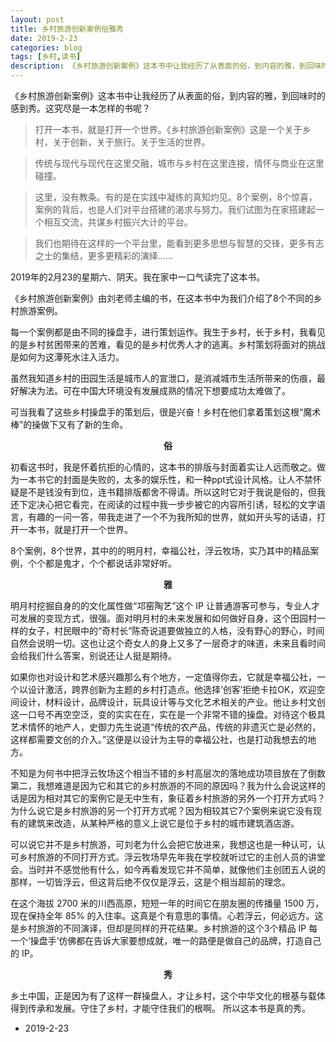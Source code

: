 ```yaml
---
layout: post
title: 乡村旅游创新案例俗雅秀
date: 2019-2-23
categories: blog
tags: [乡村,读书]
description: 《乡村旅游创新案例》这本书中让我经历了从表面的俗，到内容的雅，到回味时的感到秀。这究尽是一本怎样的书呢？
---
```


《乡村旅游创新案例》这本书中让我经历了从表面的俗，到内容的雅，到回味时的感到秀。这究尽是一本怎样的书呢？

>打开一本书，就是打开一个世界。《乡村旅游创新案例》这是一个关于乡村，关于创新，关于旅行。关于生活的世界。

>传统与现代与现代在这里交融，城市与乡村在这里连接，情怀与商业在这里碰撞。

>这里，没有教条。有的是在实践中凝练的真知灼见。8个案例，8个惊喜，案例的背后，也是人们对平台搭建的渴求与努力。我们试图为在家搭建起一个相互交流，共谋乡村振兴大计的平台。

>我们也期待在这样的一个平台里，能看到更多思想与智慧的交锋，更多有志之士的集结，更多更精彩的演绎……

2019年的2月23的星期六、阴天。我在家中一口气读完了这本书。

《乡村旅游创新案例》由刘老师主编的书，在这本书中为我们介绍了8个不同的乡村旅游案例。

每一个案例都是由不同的操盘手，进行策划运作。我生于乡村，长于乡村，我看见的是乡村贫困带来的苦难，看见的是乡村优秀人才的逃离。乡村策划将面对的挑战是如何为这潭死水注入活力。

虽然我知道乡村的田园生活是城市人的宣泄口，是消减城市生活所带来的伤痕，最好解决为法。可在中国大环境没有发展成熟的情况下想要成功太难做了。

可当我看了这些乡村操盘手的策划后，很是兴奋！乡村在他们拿着策划这根“魔术棒”的操做下又有了新的生命。

**<center>俗</center>**

初看这书时，我是怀着抗拒的心情的，这本书的排版与封面着实让人远而敬之。做为一本书它的封面是失败的，太多的娱乐性，和一种ppt式设计风格。让人不禁怀疑是不是钱没有到位，连书籍排版都舍不得请。所以这时它对于我说是俗的，但我还下定决心把它看完，在阅读的过程中我一步步被它的内容所引诱，轻松的文字语言，有趣的一问一答，带我走进了一个不为我所知的世界，就如开头写的话语，打开一本书，就是打开一个世界。

8个案例，8个世界，其中的的明月村，幸福公社，浮云牧场，实乃其中的精品案例，个个都是鬼才，个个都说话非常好听。

**<center>雅</center>**

明月村挖掘自身的的文化属性做“邛窑陶艺”这个 IP 让普通游客可参与，专业人才可发展的变现方式，很强。面对明月村的未来发展和如何做好自身，这个田园村一样的女子，村民眼中的“奇村长”陈奇说道要做独立的人格，没有野心的野心，时间自然会说明一切。这也让这个奇女人的身上又多了一层奇才的味道，未来且看时间会给我们什么答案，别说还让人挺是期待。

如果你也对设计和艺术感兴趣那么有个地方，一定值得你去，它就是幸福公社，一个以设计激活，跨界创新为主题的乡村打造点。他选择‘创客’拒绝卡拉OK，欢迎空间设计，材料设计，品牌设计，玩具设计等与文化艺术相关的产业。他让乡村文创这一口号不再空空泛，变的实实在在，实在是一个非常不错的操盘。对待这个极具艺术情怀的地产人，史御力先生说道“传统的农产品，传统的非遗灭亡是必然的，这样都需要文创的介入。”这便是以设计为主导的幸福公社，也是打动我想去的地方。

不知是为何书中把浮云牧场这个相当不错的乡村高层次的落地成功项目放在了倒数第二，我想难道是因为它和其它的乡村旅游的不同的原因吗？我为什么会说这样的话是因为相对其它的案例它是无中生有，象征着乡村旅游的另外一个打开方式吗？为什么说它是乡村旅游的另一个打开方式呢？因为相较其它7个案例来说它没有现有的建筑来改造，从某种严格的意义上说它是位于乡村的城市建筑酒店游。

可以说它并不是乡村旅游，可刘老为什么会把它放进来，我想这也是一种认可，认可乡村旅游的不同打开方式。浮云牧场早先年我在学校就听过它的主创人员的讲堂会。当时并不感觉他有什么，如今再看发现它并不简单，就像他们主创团五人说的那样，一切皆浮云，但这背后绝不仅仅是浮云，这是个相当超前的理念。

在这个海拔 2700 米的川西高原，短短一年的时间它在朋友圈的传播量 1500 万，现在保持全年 85% 的入住率。这真是个有意思的事情。心若浮云，何必远方。这是乡村旅游的不同演译，但却是同样的开花结果。乡村旅游的这个3个精品 IP 每一个‘操盘手’仿佛都在告诉大家要想成就，唯一的路便是做自己的品牌，打造自己的 IP。

**<center>秀</center>**

乡土中国，正是因为有了这样一群操盘人，才让乡村，这个中华文化的根基与载体得到传承和发展。守住了乡村，才能守住我们的根啊。
所以这本书是真的秀。

- 2019-2-23
